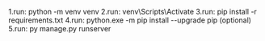 1.run: python -m venv venv
2.run: venv\Scripts\Activate
3.run: pip install -r requirements.txt
4.run: python.exe -m pip install --upgrade pip (optional)
5.run: py manage.py runserver
